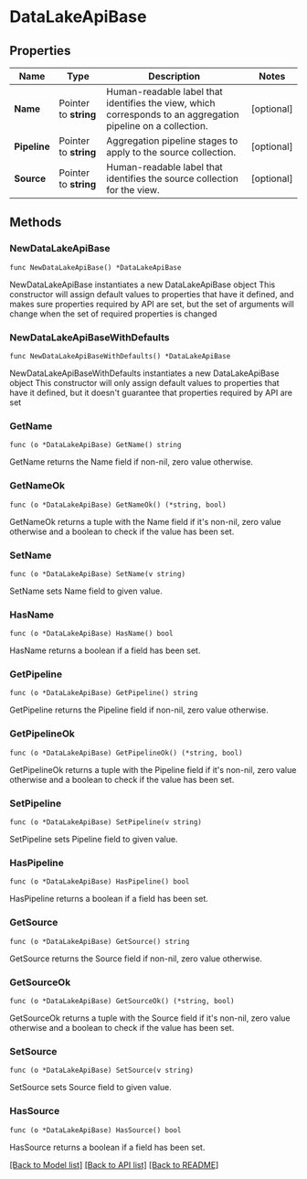 # DataLakeApiBase

## Properties

Name | Type | Description | Notes
------------ | ------------- | ------------- | -------------
**Name** | Pointer to **string** | Human-readable label that identifies the view, which corresponds to an aggregation pipeline on a collection. | [optional] 
**Pipeline** | Pointer to **string** | Aggregation pipeline stages to apply to the source collection. | [optional] 
**Source** | Pointer to **string** | Human-readable label that identifies the source collection for the view. | [optional] 

## Methods

### NewDataLakeApiBase

`func NewDataLakeApiBase() *DataLakeApiBase`

NewDataLakeApiBase instantiates a new DataLakeApiBase object
This constructor will assign default values to properties that have it defined,
and makes sure properties required by API are set, but the set of arguments
will change when the set of required properties is changed

### NewDataLakeApiBaseWithDefaults

`func NewDataLakeApiBaseWithDefaults() *DataLakeApiBase`

NewDataLakeApiBaseWithDefaults instantiates a new DataLakeApiBase object
This constructor will only assign default values to properties that have it defined,
but it doesn't guarantee that properties required by API are set

### GetName

`func (o *DataLakeApiBase) GetName() string`

GetName returns the Name field if non-nil, zero value otherwise.

### GetNameOk

`func (o *DataLakeApiBase) GetNameOk() (*string, bool)`

GetNameOk returns a tuple with the Name field if it's non-nil, zero value otherwise
and a boolean to check if the value has been set.

### SetName

`func (o *DataLakeApiBase) SetName(v string)`

SetName sets Name field to given value.

### HasName

`func (o *DataLakeApiBase) HasName() bool`

HasName returns a boolean if a field has been set.

### GetPipeline

`func (o *DataLakeApiBase) GetPipeline() string`

GetPipeline returns the Pipeline field if non-nil, zero value otherwise.

### GetPipelineOk

`func (o *DataLakeApiBase) GetPipelineOk() (*string, bool)`

GetPipelineOk returns a tuple with the Pipeline field if it's non-nil, zero value otherwise
and a boolean to check if the value has been set.

### SetPipeline

`func (o *DataLakeApiBase) SetPipeline(v string)`

SetPipeline sets Pipeline field to given value.

### HasPipeline

`func (o *DataLakeApiBase) HasPipeline() bool`

HasPipeline returns a boolean if a field has been set.

### GetSource

`func (o *DataLakeApiBase) GetSource() string`

GetSource returns the Source field if non-nil, zero value otherwise.

### GetSourceOk

`func (o *DataLakeApiBase) GetSourceOk() (*string, bool)`

GetSourceOk returns a tuple with the Source field if it's non-nil, zero value otherwise
and a boolean to check if the value has been set.

### SetSource

`func (o *DataLakeApiBase) SetSource(v string)`

SetSource sets Source field to given value.

### HasSource

`func (o *DataLakeApiBase) HasSource() bool`

HasSource returns a boolean if a field has been set.


[[Back to Model list]](../README.md#documentation-for-models) [[Back to API list]](../README.md#documentation-for-api-endpoints) [[Back to README]](../README.md)


